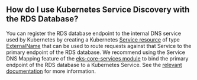 ## How do I use Kubernetes Service Discovery with the RDS Database?

You can register the RDS database endpoint to the internal DNS service used by Kubernetes by creating a Kubernetes
[Service resource](https://kubernetes.io/docs/concepts/services-networking/service/) of type
[ExternalName](https://kubernetes.io/docs/concepts/services-networking/service/#externalname) that can be used to route
requests against that Service to the primary endpoint of the RDS database. We recommend using the Service DNS Mapping
feature of the [eks-core-services module](../../services/eks-core-services) to bind the primary endpoint of the RDS
database to a Kubernetes Service. See the [relevant
documentation](../../services/eks-core-services/core-concepts.md#how-do-i-register-external-services-to-internal-dns)
for more information.
